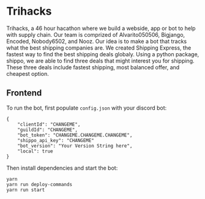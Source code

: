 # Trihacks

Trihacks, a 46 hour hacathon where we build a webside, app or bot to help with supply chain. Our team is comprized of Alvarito050506, Bigjango, Encoded, Nobody6502, and Nooz. Our idea is to make a bot that tracks what the best shipping companies are. We created Shipping Express, the fastest way to find the best shipping deals globaly. Using a python package, shippo, we are able to find three deals that might interest you for shipping. These three deals include fastest shipping, most balanced offer, and cheapest option. 

## Frontend
To run the bot, first populate `config.json` with your discord bot:

```
{
    "clientId": "CHANGEME",
	"guildId": "CHANGEME",
	"bot_token": "CHANGEME.CHANGEME.CHANGEME",
    "shippo_api_key": "CHANGEME"
	"bot_version": "Your Version String here",
	"local": true
}
```

Then install dependencies and start the bot:
```
yarn
yarn run deploy-commands
yarn run start
```
